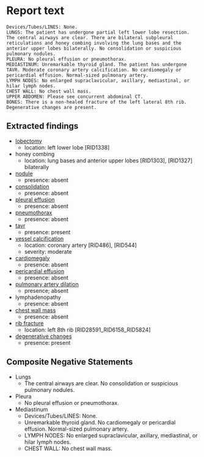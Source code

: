 # Report text

```text
Devices/Tubes/LINES: None.
LUNGS: The patient has undergone partial left lower lobe resection. The central airways are clear. There are bilateral subpleural reticulations and honey combing involving the lung bases and the anterior upper lobes bilaterally. No consolidation or suspicious pulmonary nodules.
PLEURA: No pleural effusion or pneumothorax.
MEDIASTINUM: Unremarkable thyroid gland. The patient has undergone TAVR. Moderate coronary artery calcification. No cardiomegaly or pericardial effusion. Normal-sized pulmonary artery. 
LYMPH NODES: No enlarged supraclavicular, axillary, mediastinal, or hilar lymph nodes.
CHEST WALL: No chest wall mass.
UPPER ABDOMEN: Please see concurrent abdominal CT.
BONES: There is a non-healed fracture of the left lateral 8th rib. Degenerative changes are present.
```

## Extracted findings

- [lobectomy](../../definitions/hood/lobectomy.json)
  - location: left lower lobe \[RID1338\]
- honey combing
  - location: lung bases and anterior upper lobes \[RID1303\], \[RID1327\] bilaterally
- [nodule](../../definitions/hood/adrenal-nodule.json)
  - presence: absent
- [consolidation](../../definitions/smartreporting/consolidation.txt)
  - presence: absent
- [pleural effusion](../../definitions/hood/pleural-effusion.json)
  - presence: absent
- [pneumothorax](../../definitions/hood/pneumothorax.json)
  - presence: absent
- [tavr](../../definitions/hood/aortic-valve-replacement.json)
  - presence: present
- [vessel calcification](../../definitions/nuance/coronary_artery_calcification.json)
  - location: coronary artery \[RID486\], \[RID544\]
  - severity: moderate
- [cardiomegaly](../../definitions/upmedic/Cardiomegaly.cde.md)
  - presence: absent
- [pericardial effusion](../../definitions/hood/pericardial-effusion.json)
  - presence: absent
- [pulmonary artery dilation](../../definitions/hood/pulmonary-artery-dilation.md)
  - presence; absent
- lymphadenopathy
  - presence: absent
- [chest wall mass](../../definitions/nuance/chest_wall_mass.json)
  - presence: absent
- [rib fracture](../../definitions/hood/rib-fracture.json)
  - location: left 8th rib \[RID28591_RID6158_RID5824\]
- [degenerative changes](../../definitions/nuance/thoracic_spine_degenerative_changes.json)
  - presence: present

## Composite Negative Statements

- Lungs
  - The central airways are clear. No consolidation or suspicious pulmonary nodules.
- Pleura
  - No pleural effusion or pneumothorax.
- Mediastinum
  - Devices/Tubes/LINES: None.
  - Unremarkable thyroid gland. No cardiomegaly or pericardial effusion. Normal-sized pulmonary artery.
  - LYMPH NODES: No enlarged supraclavicular, axillary, mediastinal, or hilar lymph nodes.
  - CHEST WALL: No chest wall mass.
